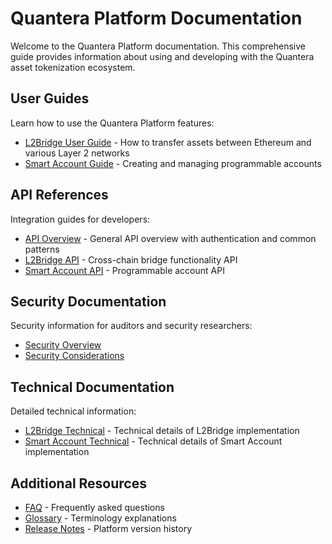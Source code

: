 # Quantera Platform Documentation

Welcome to the Quantera Platform documentation. This comprehensive guide provides information about using and developing with the Quantera asset tokenization ecosystem.

## User Guides

Learn how to use the Quantera Platform features:

- [L2Bridge User Guide](user-guides/l2bridge-guide.md) - How to transfer assets between Ethereum and various Layer 2 networks
- [Smart Account Guide](user-guides/smart-account-guide.md) - Creating and managing programmable accounts

## API References

Integration guides for developers:

- [API Overview](api/index.md) - General API overview with authentication and common patterns
- [L2Bridge API](api/l2bridge-api.md) - Cross-chain bridge functionality API
- [Smart Account API](api/smart-account-api.md) - Programmable account API

## Security Documentation

Security information for auditors and security researchers:

- [Security Overview](security/overview.md)
- [Security Considerations](security/considerations.md)

## Technical Documentation

Detailed technical information:

- [L2Bridge Technical](technical/l2bridge-technical.md) - Technical details of L2Bridge implementation
- [Smart Account Technical](technical/smart-account-technical.md) - Technical details of Smart Account implementation

## Additional Resources

- [FAQ](faq.md) - Frequently asked questions
- [Glossary](glossary.md) - Terminology explanations
- [Release Notes](release-notes.md) - Platform version history 